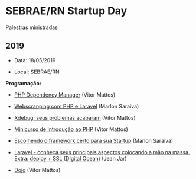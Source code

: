 # SEBRAE/RN Startup Day
Palestras ministradas

## 2019

* Data: 18/05/2019

* Local: SEBRAE/RN

**Programação:**

* [PHP Dependency Manager](http://slides.com/vitormattos/composer#/) (Vitor Mattos)

* [Webscranping com PHP e Laravel](https://github.com/PHP-RN/startup-day/blob/master/slides/2019/webscranping-com-php-e-laravel.pdf) (Marlon Saraiva)

* [Xdebug: seus problemas acabaram](https://www.slideshare.net/vitormattosrj/xdebug-seus-problemas-acabaram-tdc-floripa-2017) (Vitor Mattos)

* [Minicurso de Introdução ao PHP](http://slides.com/vitormattos/php-primeiros-passos#/) (Vitor Mattos)

* [Escolhendo o framework certo para sua Startup](https://github.com/PHP-RN/startup-day/blob/master/slides/2019/escolhendo-o-framework-certo-para-sua-startup.pdf) (Marlon Saraiva)

* [Laravel - conheça seus principais aspectos colocando a mão na massa. Extra: deploy + SSL (DIgital Ocean)](https://github.com/PHP-RN/startup-day/blob/master/slides/2019/laravel-conheca-seus-principais-aspectos.pdf) (Jean Jar)

* [Dojo](http://slides.com/vitormattos/dojo#/) (Vitor Mattos)
